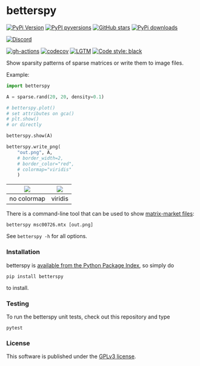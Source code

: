 # betterspy

[![PyPi Version](https://img.shields.io/pypi/v/betterspy.svg?style=flat-square)](https://pypi.org/project/betterspy)
[![PyPI pyversions](https://img.shields.io/pypi/pyversions/betterspy.svg?style=flat-square)](https://pypi.org/pypi/betterspy/)
[![GitHub stars](https://img.shields.io/github/stars/nschloe/betterspy.svg?style=flat-square&logo=github&label=Stars&logoColor=white)](https://github.com/nschloe/betterspy)
[![PyPi downloads](https://img.shields.io/pypi/dm/betterspy.svg?style=flat-square)](https://pypistats.org/packages/betterspy)

[![Discord](https://img.shields.io/static/v1?logo=discord&label=chat&message=on%20discord&color=7289da&style=flat-square)](https://discord.com/channels/818781969562599434/818781969562599438)

[![gh-actions](https://img.shields.io/github/workflow/status/nschloe/betterspy/ci?style=flat-square)](https://github.com/nschloe/betterspy/actions?query=workflow%3Aci)
[![codecov](https://img.shields.io/codecov/c/github/nschloe/betterspy.svg?style=flat-square)](https://codecov.io/gh/nschloe/betterspy)
[![LGTM](https://img.shields.io/lgtm/grade/python/github/nschloe/betterspy.svg?style=flat-square)](https://lgtm.com/projects/g/nschloe/betterspy)
[![Code style: black](https://img.shields.io/badge/code%20style-black-000000.svg?style=flat-square)](https://github.com/psf/black)

Show sparsity patterns of sparse matrices or write them to image files.

Example:
```python
import betterspy

A = sparse.rand(20, 20, density=0.1)

# betterspy.plot()
# set attributes on gca()
# plt.show()
# or directly

betterspy.show(A)

betterspy.write_png(
    "out.png", A,
    # border_width=2,
    # border_color="red",
    # colormap="viridis"
    )
```

<img src="https://nschloe.github.io/betterspy/plain.png"> | <img src="https://nschloe.github.io/betterspy/viridis.png">
:-------------------:|:------------------:|
no colormap          |  viridis           |

There is a command-line tool that can be used to show [matrix-market
files](https://math.nist.gov/MatrixMarket/):
```
betterspy msc00726.mtx [out.png]
```
See `betterspy -h` for all options.


### Installation

betterspy is [available from the Python Package
Index](https://pypi.org/project/betterspy/), so simply do
```
pip install betterspy
```
to install.


### Testing

To run the betterspy unit tests, check out this repository and type
```
pytest
```

### License
This software is published under the [GPLv3 license](https://www.gnu.org/licenses/gpl-3.0.en.html).
